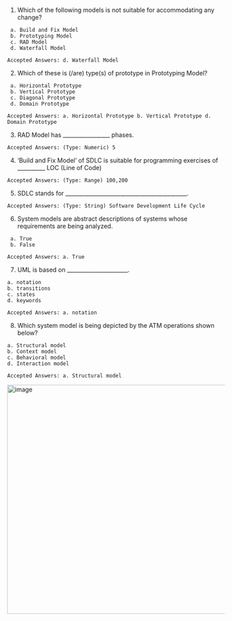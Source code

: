 1. Which of the following models is not suitable for accommodating any change?
```
 a. Build and Fix Model
 b. Prototyping Model
 c. RAD Model
 d. Waterfall Model
```
`
Accepted Answers:
d. Waterfall Model
`

2. Which of these is (/are) type(s) of prototype in Prototyping Model?
```   
 a. Horizontal Prototype
 b. Vertical Prototype 
 c. Diagonal Prototype 
 d. Domain Prototype
``` 
`
Accepted Answers:
a. Horizontal Prototype
b. Vertical Prototype
d. Domain Prototype
`

3. RAD Model has _________________ phases.
   
`
Accepted Answers:
(Type: Numeric) 5
`

4. ‘Build and Fix Model’ of SDLC is suitable for programming exercises of __________ LOC (Line of Code)
   
`
Accepted Answers:
(Type: Range) 100,200
`

5. SDLC stands for ____________________________________________.
   
`
Accepted Answers:
(Type: String) Software Development Life Cycle
`

6. System models are abstract descriptions of systems whose requirements are being analyzed.

```   
 a. True 
 b. False
```
`
Accepted Answers:
a. True
`

7. UML is based on ______________________.
 ```
 a. notation
 b. transitions
 c. states
 d. keywords
```
`
Accepted Answers:
a. notation
`

8. Which system model is being depicted by the ATM operations shown below?
 ```
 a. Structural model
 b. Context model
 c. Behavioral model
 d. Interaction model
```
`
Accepted Answers:
a. Structural model
`

<img width="530" alt="image" src="https://github.com/renuka-rajpuria/nptel-2023/assets/91603618/a1b9a72a-dbaa-4e71-ab87-cfbb1cc1b9cb">

